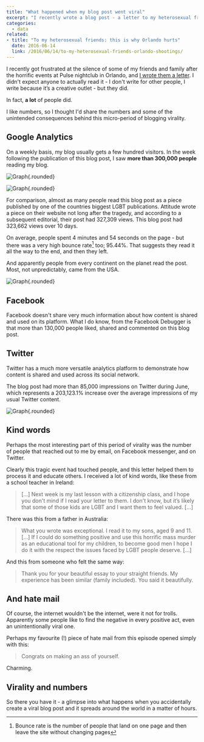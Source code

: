 ```yaml
---
title: "What happened when my blog post went viral"
excerpt: "I recently wrote a blog post - a letter to my heterosexual friends about Orlando - that went unintentionally viral. Here’s the story behind that post."
categories:
  - data
related:
- title: "To my heterosexual friends: this is why Orlando hurts"
  date: 2016-06-14
  link: /2016/06/14/to-my-heterosexual-friends-orlando-shootings/
---
```


I recently got frustrated at the silence of some of my friends and family after the horrific events at Pulse nightclub in Orlando, and [I wrote them a letter](/2016/06/14/to-my-heterosexual-friends-orlando-shootings). I didn't expect anyone to actually read it - I don't write for other people, I write because it’s a creative outlet - but they did.

In fact, **a lot** of people did.

I like numbers, so I thought I'd share the numbers and some of the unintended consequences behind this micro-period of blogging virality.

## Google Analytics

On a weekly basis, my blog usually gets a few hundred visitors. In the week following the publication of this blog post, I saw **more than 300,000 people** reading my blog.

![Graph](/images/posts/2016-08-21-viral-blog-post-google-by-hour.png){.rounded}

![Graph](/images/posts/2016-08-21-viral-blog-post-google-by-day.png){.rounded}


For comparison, almost as many people read this blog post as a piece published by one of the countries biggest LGBT publications. Attitude wrote a piece on their website not long after the tragedy, and according to a subsequent editorial, their post had 327,309 views. This blog post had 323,662 views over 10 days.

On average, people spent 4 minutes and 54 seconds on the page - but there was a very high bounce rate[^1] too; 95.44%. That suggests they read it all the way to the end, and then they left.

And apparently people from every continent on the planet read the post. Most, not unpredictably, came from the USA.

![Graph](/images/posts/2016-08-21-viral-blog-post-globe.png){.rounded}


[^1]: Bounce rate is the number of people that land on one page and then leave the site without changing pages

## Facebook

Facebook doesn't share very much information about how content is shared and used on its platform. What I do know, from the Facebook Debugger is that more than 130,000 people liked, shared and commented on this blog post.

## Twitter

Twitter has a much more versatile analytics platform to demonstrate how content is shared and used across its social network.

The blog post had more than 85,000 impressions on Twitter during June, which represents a 203,123.1% increase over the average impressions of my usual Twitter content.

![Graph](/images/posts/2016-08-21-viral-blog-post-twitter-graph.png){.rounded}


## Kind words

Perhaps the most interesting part of this period of virality was the number of people that reached out to me by email, on Facebook messenger, and on Twitter.

Clearly this tragic event had touched people, and this letter helped them to process it and educate others. I received a lot of kind words, like these from a school teacher in Ireland:

> [...] Next week is my last lesson with a citizenship class, and I hope you don't mind if I read your letter to them. I don't know, but it’s likely that some of those kids are LGBT and I want them to feel valued. [...]

There was this from a father in Australia:

> What you wrote was exceptional. I read it to my sons, aged 9 and 11. [...] If I could do something positive and use this horrific mass murder as an educational tool for my children, to become good men I hope I do it with the respect the issues faced by LGBT people deserve. [...]

And this from someone who felt the same way:

> Thank you for your beautiful essay to your straight friends.   My experience has been similar (family included). You said it beautifully.

## And hate mail

Of course, the internet wouldn't be the internet, were it not for trolls. Apparently some people like to find the negative in every positive act, even an unintentionally viral one.

Perhaps my favourite (!) piece of hate mail from this episode opened simply with this:

> Congrats on making an ass of yourself.

Charming.

## Virality and numbers

So there you have it - a glimpse into what happens when you accidentally create a viral blog post and it spreads around the world in a matter of hours.